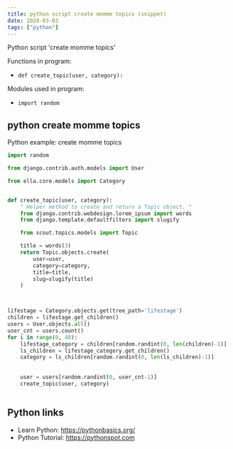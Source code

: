 ```yaml
---
title: python script create momme topics (snippet)
date: 2020-03-03
tags: ["python"]
---
```

Python script 'create momme topics'

Functions in program: 
* `def create_topic(user, category):`

Modules used in program: 
* `import random`

## python create momme topics

Python example: create momme topics

```python
import random

from django.contrib.auth.models import User

from ella.core.models import Category


def create_topic(user, category):
    " Helper method to create and return a Topic object. "
    from django.contrib.webdesign.lorem_ipsum import words
    from django.template.defaultfilters import slugify

    from scout.topics.models import Topic

    title = words(3)
    return Topic.objects.create(
        user=user,
        category=category,
        title=title,
        slug=slugify(title)
    )



lifestage = Category.objects.get(tree_path='lifestage')
children = lifestage.get_children()
users = User.objects.all()
user_cnt = users.count()
for i in range(0, 40):
    lifestage_category = children[random.randint(0, len(children)-1)]
    ls_children = lifestage_category.get_children()
    category = ls_children[random.randint(0, len(ls_children)-1)]
    
    
    user = users[random.randint(0, user_cnt-1)]
    create_topic(user, category)
    


```

## Python links

- Learn Python: https://pythonbasics.org/
- Python Tutorial: https://pythonspot.com
